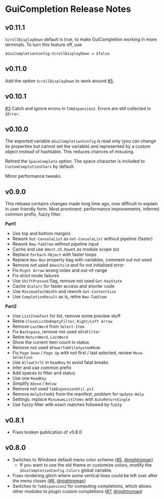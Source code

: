 # GuiCompletion Release Notes

## v0.11.1

`ScrollDisplayDown` default is true, to make GuiCompletion working in more terminals.
To turn this feature off, use

    $GuiCompletionConfig.ScrollDisplayDown = $false

## v0.11.0

Add the option `ScrollDisplayDown` to work around [#5](https://github.com/nightroman/PS-GuiCompletion/issues/5).

## v0.10.1

[#3](https://github.com/nightroman/PS-GuiCompletion/issues/3)
Catch and ignore errors in `TabExpansion2`. Errors are still collected in `$Error`.

## v0.10.0

The exported variable `$GuiCompletionConfig` is read only (you can change its
properties but cannot set the variable) and represented by a custom object
instead of hashtable. This reduces chances of misusing.

Retired the `SpaceComplete` option. The space character is included to
`CustomCompletionChars` by default.

Minor performance tweaks.

## v0.9.0

This release contains changes made long time ago, now difficult to explain in
user friendly form. Most prominent: performance improvements, inferred common
prefix, fuzzy filter.

**Part1**

- Use top and bottom margins
- Rework `Out-ConsoleList` as `Get-ConsoleList` without pipeline (faster)
- Rework `New-TabItem` without pipeline input
- Cache and use `$Host.UI.RawUI` as module scope `$UI`
- Replace `ForEach-Object` with faster loops
- Replace `New-Box` property bag with variables, comment out not used
- Remove not used `$HasChild` and fix not initialized error
- Fix `Right Arrow` wrong index and out-of-range
- Fix strict mode failures
- Use `ShiftPressed` flag, remove not used `Get-KeyState`
- Cache `$Colors` for faster access and shorter code
- Use `MinimumTextWidth` and rework `Get-ContentSize`
- Use `CompletionResult` as is, retire `New-TabItem`

**Part2**

- Use `ListItemText` for list, remove some preview stuff
- Retire `CloseListOnEmptyFilter`, `Right/Left Arrow`
- Remove `LastWord` from `Select-Item`
- Fix `Backspace`, remove not used `$OldFilter`
- Retire `ReturnWord`, `LastWord`
- Show the current item count in status
- Remove not used `$PowerTabFileSystemMode`
- Fix `Page Down` / `Page Up` with not first / last selected, review `Move-Selection`
- Use `AllowCtrlC` in `ReadKey` to avoid fatal breaks
- Infer and use common prefix
- Add spaces to filter and status
- Use one `ReadKey`
- Simplify `Above` / `Below`
- Remove not used `TabExpansionUtil.ps1`
- Remove `HelpInfoURI` from the manifest, problem for `Update-Help`
- Settings: replace `MinimumListItems` with `AutoReturnSingle`
- Use fuzzy filter with exact matches followed by fuzzy

## v0.8.1

- Fixes broken publication of v0.8.0

## v0.8.0

- Switches to Windows default menu color scheme ([#5](https://github.com/cspotcode/PS-GuiCompletion/issues/5), [@nightroman](https://github.com/nightroman))
  - If you want to use the old theme or customize colors, modify the `$GuiCompletionConfig.Colors` global variable.
- Fixes rendering glitch where some vertical lines could be left over after the menu closes ([#6](https://github.com/cspotcode/PS-GuiCompletion/issues/6), [@nightroman](https://github.com/nightroman))
- Switches to `TabExpansion2` for computing completions, which allows other modules to plugin custom completions ([#7](https://github.com/cspotcode/PS-GuiCompletion/issues/7), [@nightroman](https://github.com/nightroman))
